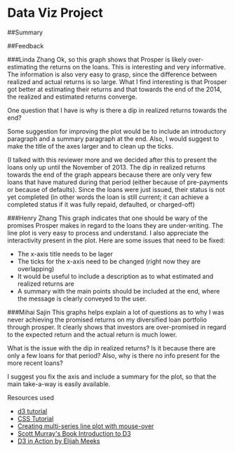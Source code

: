 # Data Viz Project

##Summary




##Feedback

###Linda Zhang
Ok, so this graph shows that Prosper is likely over-estimating the returns on the loans. This is interesting and very informative. The information is also very easy to grasp, since the difference between realized and actual returns is so large. What I find interesting is that Prosper got better at estimating their returns and that towards the end of the 2014, the realized and estimated returns converge.

One question that I have is why is there a dip in realized returns towards the end?

Some suggestion for improving the plot would be to include an introductory paragraph and a summary paragraph at the end. Also, I would suggest to make the title of the axes larger and to clean up the ticks.

(I talked with this reviewer more and we decided after this to present the loans only up until the November of 2013. The dip in realized returns towards the end of the graph appears because there are only very few loans that have matured during that period (either because of pre-payments or because of defaults). Since the loans were just issued, their status is not yet completed (in other words the loan is still current; it can achieve a completed status if it was fully repaid, defaulted, or charged-off)

###Henry Zhang
This graph indicates that one should be wary of the promises Prosper makes in regard to the loans they are under-writing. The line plot is very easy to process and understand. I also appreciate the interactivity present in the plot. Here are some issues that need to be fixed:

* The x-axis title needs to be lager
* The ticks for the x-axis need to be changed (right now they are overlapping)
* It would be useful to include a description as to what estimated and realized returns are
* A summary with the main points should be included at the end, where the message is clearly conveyed to the user.

###Mihai Sajin
This graphs helps explain a lot of questions as to why I was never achieving the promised returns on my diversified loan portfolio through prosper. It clearly shows that investors are over-promised in regard to the expected return and the actual return is much lower. 

What is the issue with the dip in realized returns? Is it because there are only a few loans for that period? Also, why is there no info present for the more recent loans?

I suggest you fix the axis and include a summary for the plot, so that the main take-a-way is easily available. 




Resources used

* [d3 tutorial](https://d3js.org/)
* [CSS Tutorial](http://www.w3schools.com/css/default.asp)
* [Creating multi-series line plot with mouse-over](http://stackoverflow.com/questions/34886070/d3-js-multiseries-line-chart-with-mouseover-tooltip/34887578#34887578)
* [Scott Murray's Book Introduction to D3](http://alignedleft.com/tutorials/d3)
* [D3 in Action by Elijah Meeks](https://www.manning.com/books/d3-js-in-action)